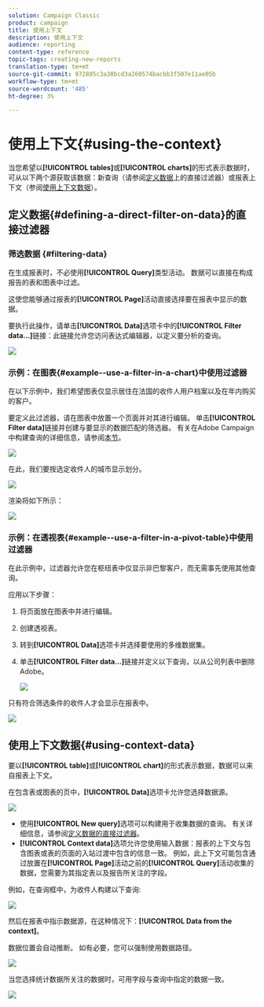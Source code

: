 ```yaml
---
solution: Campaign Classic
product: campaign
title: 使用上下文
description: 使用上下文
audience: reporting
content-type: reference
topic-tags: creating-new-reports
translation-type: tm+mt
source-git-commit: 972885c3a38bcd3a260574bacbb3f507e11ae05b
workflow-type: tm+mt
source-wordcount: '485'
ht-degree: 3%

---
```



# 使用上下文{#using-the-context}

当您希望以&#x200B;**[!UICONTROL tables]**&#x200B;或&#x200B;**[!UICONTROL charts]**&#x200B;的形式表示数据时，可从以下两个源获取该数据：新查询（请参阅[定义数据](#defining-a-direct-filter-on-data)上的直接过滤器）或报表上下文（参阅[使用上下文数据](#using-context-data)）。

## 定义数据{#defining-a-direct-filter-on-data}的直接过滤器

### 筛选数据 {#filtering-data}

在生成报表时，不必使用&#x200B;**[!UICONTROL Query]**&#x200B;类型活动。 数据可以直接在构成报告的表和图表中过滤。

这使您能够通过报表的&#x200B;**[!UICONTROL Page]**&#x200B;活动直接选择要在报表中显示的数据。

要执行此操作，请单击&#x200B;**[!UICONTROL Data]**&#x200B;选项卡中的&#x200B;**[!UICONTROL Filter data...]**&#x200B;链接：此链接允许您访问表达式编辑器，以定义要分析的查询。

![](assets/reporting_filter_data_from_page.png)

### 示例：在图表{#example--use-a-filter-in-a-chart}中使用过滤器

在以下示例中，我们希望图表仅显示居住在法国的收件人用户档案以及在年内购买的客户。

要定义此过滤器，请在图表中放置一个页面并对其进行编辑。 单击&#x200B;**[!UICONTROL Filter data]**&#x200B;链接并创建与要显示的数据匹配的筛选器。 有关在Adobe Campaign中构建查询的详细信息，请参阅[本节](../../platform/using/about-queries-in-campaign.md)。

![](assets/s_ncs_advuser_report_wizard_029.png)

在此，我们要按选定收件人的城市显示划分。

![](assets/reporting_graph_with_2vars.png)

渲染将如下所示：

![](assets/reporting_graph_with_2vars_preview.png)

### 示例：在透视表{#example--use-a-filter-in-a-pivot-table}中使用过滤器

在此示例中，过滤器允许您在枢纽表中仅显示非巴黎客户，而无需事先使用其他查询。

应用以下步骤：

1. 将页面放在图表中并进行编辑。
1. 创建透视表。
1. 转到&#x200B;**[!UICONTROL Data]**&#x200B;选项卡并选择要使用的多维数据集。
1. 单击&#x200B;**[!UICONTROL Filter data...]**&#x200B;链接并定义以下查询，以从公司列表中删除Adobe。

   ![](assets/s_ncs_advuser_report_display_03.png)

只有符合筛选条件的收件人才会显示在报表中。

![](assets/s_ncs_advuser_report_display_04.png)

## 使用上下文数据{#using-context-data}

要以&#x200B;**[!UICONTROL table]**&#x200B;或&#x200B;**[!UICONTROL chart]**&#x200B;的形式表示数据，数据可以来自报表上下文。

在包含表或图表的页中，**[!UICONTROL Data]**&#x200B;选项卡允许您选择数据源。

![](assets/s_ncs_advuser_report_datasource_3.png)

* 使用&#x200B;**[!UICONTROL New query]**&#x200B;选项可以构建用于收集数据的查询。 有关详细信息，请参阅[定义数据的直接过滤器](#defining-a-direct-filter-on-data)。
* **[!UICONTROL Context data]**&#x200B;选项允许您使用输入数据：报表的上下文与包含图表或表的页面的入站过渡中包含的信息一致。 例如，此上下文可能包含通过放置在&#x200B;**[!UICONTROL Page]**&#x200B;活动之前的&#x200B;**[!UICONTROL Query]**&#x200B;活动收集的数据，您需要为其指定表以及报告所关注的字段。

例如，在查询框中，为收件人构建以下查询:

![](assets/s_ncs_advuser_report_datasource_2.png)

然后在报表中指示数据源，在这种情况下：**[!UICONTROL Data from the context]**。

数据位置会自动推断。 如有必要，您可以强制使用数据路径。

![](assets/s_ncs_advuser_report_datasource_4.png)

当您选择统计数据所关注的数据时，可用字段与查询中指定的数据一致。

![](assets/s_ncs_advuser_report_datasource_1.png)

